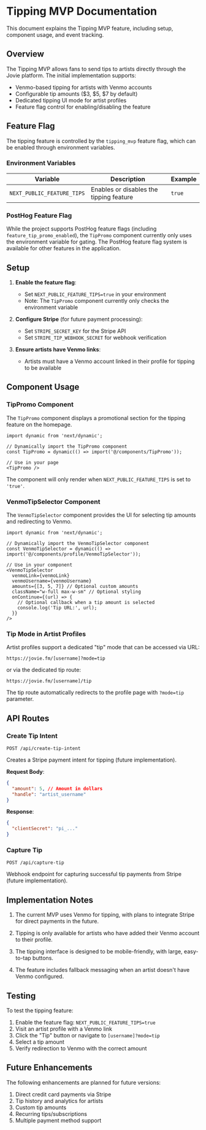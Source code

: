 # Tipping MVP Documentation

This document explains the Tipping MVP feature, including setup, component usage, and event tracking.

## Overview

The Tipping MVP allows fans to send tips to artists directly through the Jovie platform. The initial implementation supports:

- Venmo-based tipping for artists with Venmo accounts
- Configurable tip amounts ($3, $5, $7 by default)
- Dedicated tipping UI mode for artist profiles
- Feature flag control for enabling/disabling the feature

## Feature Flag

The tipping feature is controlled by the `tipping_mvp` feature flag, which can be enabled through environment variables.

### Environment Variables

| Variable | Description | Example |
|----------|-------------|---------|
| `NEXT_PUBLIC_FEATURE_TIPS` | Enables or disables the tipping feature | `true` |

### PostHog Feature Flag

While the project supports PostHog feature flags (including `feature_tip_promo_enabled`), the `TipPromo` component currently only uses the environment variable for gating. The PostHog feature flag system is available for other features in the application.

## Setup

1. **Enable the feature flag**:
   - Set `NEXT_PUBLIC_FEATURE_TIPS=true` in your environment
   - Note: The `TipPromo` component currently only checks the environment variable

2. **Configure Stripe** (for future payment processing):
   - Set `STRIPE_SECRET_KEY` for the Stripe API
   - Set `STRIPE_TIP_WEBHOOK_SECRET` for webhook verification

3. **Ensure artists have Venmo links**:
   - Artists must have a Venmo account linked in their profile for tipping to be available

## Component Usage

### TipPromo Component

The `TipPromo` component displays a promotional section for the tipping feature on the homepage.

```tsx
import dynamic from 'next/dynamic';

// Dynamically import the TipPromo component
const TipPromo = dynamic(() => import('@/components/TipPromo'));

// Use in your page
<TipPromo />
```

The component will only render when `NEXT_PUBLIC_FEATURE_TIPS` is set to `'true'`.

### VenmoTipSelector Component

The `VenmoTipSelector` component provides the UI for selecting tip amounts and redirecting to Venmo.

```tsx
import dynamic from 'next/dynamic';

// Dynamically import the VenmoTipSelector component
const VenmoTipSelector = dynamic(() => import('@/components/profile/VenmoTipSelector'));

// Use in your component
<VenmoTipSelector
  venmoLink={venmoLink}
  venmoUsername={venmoUsername}
  amounts={[3, 5, 7]} // Optional custom amounts
  className="w-full max-w-sm" // Optional styling
  onContinue={(url) => {
    // Optional callback when a tip amount is selected
    console.log('Tip URL:', url);
  }}
/>
```

### Tip Mode in Artist Profiles

Artist profiles support a dedicated "tip" mode that can be accessed via URL:

```
https://jovie.fm/[username]?mode=tip
```

or via the dedicated tip route:

```
https://jovie.fm/[username]/tip
```

The tip route automatically redirects to the profile page with `?mode=tip` parameter.

## API Routes

### Create Tip Intent

```
POST /api/create-tip-intent
```

Creates a Stripe payment intent for tipping (future implementation).

**Request Body**:
```json
{
  "amount": 5, // Amount in dollars
  "handle": "artist_username"
}
```

**Response**:
```json
{
  "clientSecret": "pi_..."
}
```

### Capture Tip

```
POST /api/capture-tip
```

Webhook endpoint for capturing successful tip payments from Stripe (future implementation).

## Implementation Notes

1. The current MVP uses Venmo for tipping, with plans to integrate Stripe for direct payments in the future.

2. Tipping is only available for artists who have added their Venmo account to their profile.

3. The tipping interface is designed to be mobile-friendly, with large, easy-to-tap buttons.

4. The feature includes fallback messaging when an artist doesn't have Venmo configured.

## Testing

To test the tipping feature:

1. Enable the feature flag: `NEXT_PUBLIC_FEATURE_TIPS=true`
2. Visit an artist profile with a Venmo link
3. Click the "Tip" button or navigate to `[username]?mode=tip`
4. Select a tip amount
5. Verify redirection to Venmo with the correct amount

## Future Enhancements

The following enhancements are planned for future versions:

1. Direct credit card payments via Stripe
2. Tip history and analytics for artists
3. Custom tip amounts
4. Recurring tips/subscriptions
5. Multiple payment method support
